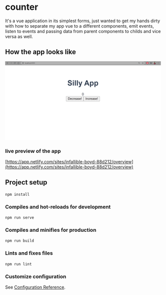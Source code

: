 # counter

It's a vue application in its simplest forms, just wanted to get my hands dirty with how to separate my app vue to a different components, emit events, listen to events and passing data from parent components to childs and vice versa as well.

## How the app looks like

<p>
  <img src="./src/assets/counter-app.png" >
</p>

### live preview of the app

[https://app.netlify.com/sites/infallible-boyd-88d212/overview](https://app.netlify.com/sites/infallible-boyd-88d212/overview)

## Project setup

```
npm install
```

### Compiles and hot-reloads for development

```
npm run serve
```

### Compiles and minifies for production

```
npm run build
```

### Lints and fixes files

```
npm run lint
```

### Customize configuration

See [Configuration Reference](https://cli.vuejs.org/config/).
